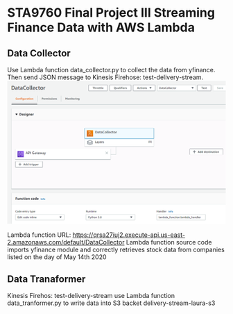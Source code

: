 # STA9760 Final Project III  Streaming Finance Data with AWS Lambda
## Data Collector
Use Lambda function data_collector.py to collect the data from yfinance. Then send JSON message to Kinesis Firehose: test-delivery-stream.
![scrnshot](https://github.com/laurachan2020/final_project/blob/master/data_collector.PNG)

Lambda function URL: https://qrsa27iuj2.execute-api.us-east-2.amazonaws.com/default/DataCollector
Lambda function source code imports yfinance module and correctly retrieves stock data from companies listed on the day of May 14th 2020


## Data Tranaformer
Kinesis Firehos: test-delivery-stream use Lambda function data_tranformer.py to write data into S3 backet delivery-stream-laura-s3


